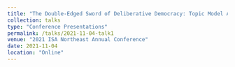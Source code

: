 ```yaml
---
title: "The Double-Edged Sword of Deliberative Democracy: Topic Model Analysis of International Climate Change Speeches"
collection: talks
type: "Conference Presentations"
permalink: /talks/2021-11-04-talk1
venue: "2021 ISA Northeast Annual Conference"
date: 2021-11-04
location: "Online"
---
```

